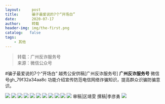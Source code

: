 ```yaml
---
layout:     post
title:      骗子最爱说的7个“开场白”
date:       2020-07-17
author:     转载
header-img: img/the-first.png
catalog:   false
tags:
    - 其他
---
```


<blockquote><p>转载：广州反诈服务号<br>
来源：微信公众号</p></blockquote>

#骗子最爱说的7个“开场白”
越秀公安供稿[广州反诈服务号]
**广州反诈服务号**
微信号gh_79f32a34aa8c
功能介绍宣传防范电信网络诈骗知识，提高群众识骗防骗意识。

![]({{site.baseurl}}/postimg/U80CvqU0rQoj28lia8ADCL5AW90zEfIuXVvccckuTvwAfNpzHBuiaRG7LQyt2AE7OveqdVGuAYJ67LY7Hsla8FJw.gif)
![]({{site.baseurl}}/postimg/D7oF9oiaUZ1OHg6Cic7t8ViaScC6ibXS3trnTicxGiaNUq5D7TqJ83cx4MHtiaUMq7fgJ0nHvfoSKgQfCia8BKeicYqfiaMg.png)
![]({{site.baseurl}}/postimg/7F37aSO3cxmdOj8lLQKy9rpMNPYJqF9C8FnB1mv6iaFDic7tjbgAwU2BEZvl8t9CrLpsvPiaXlfPIhuxZTBgsIqog.png)
![]({{site.baseurl}}/postimg/D7oF9oiaUZ1OHg6Cic7t8ViaScC6ibXS3trnQYXyqhicbMibgqE4oLGzKib2AyIbG5C55OhU5T3Kv7bjgB775YBKyp0hg.png)
![]({{site.baseurl}}/postimg/D7oF9oiaUZ1OHg6Cic7t8ViaScC6ibXS3trnPudKKqE9bLUA6WHHCGRvgs5H5fQ5upI7aTTGRTyco284CgmtaJIurA.png)
![]({{site.baseurl}}/postimg/D7oF9oiaUZ1OHg6Cic7t8ViaScC6ibXS3trnMAxQZe1RVMlTTuWeOOJlULYf14P1I8bVFyXFmIcJH3wMsHtByMyQag.png)
![]({{site.baseurl}}/postimg/D7oF9oiaUZ1OHg6Cic7t8ViaScC6ibXS3trnib5TusJd4pIaeHMRcDicdaF0Tc5pGGHE0WApgHaUOL4e46FwOpoUTgRw.png)
![]({{site.baseurl}}/postimg/D7oF9oiaUZ1OHg6Cic7t8ViaScC6ibXS3trnZ6GYexNrMkx8klZdAjc8Ria1ONLC0V7GHria2EXEuseJEXYcyiaWTg6VQ.png)
![]({{site.baseurl}}/postimg/D7oF9oiaUZ1OHg6Cic7t8ViaScC6ibXS3trn11x4uw8Ksibnicsv0CtemEbSc8fmZSWnFIfibmZQoJYFTsxN9YJWJHVRg.png)
![]({{site.baseurl}}/postimg/D7oF9oiaUZ1OHg6Cic7t8ViaScC6ibXS3trnYv5xiaFNZz2HZVevzHbyMMIHQuo8wFibcJSDC66Ec3SML3Q1KdiaMYDGg.png)
![]({{site.baseurl}}/postimg/D7oF9oiaUZ1OHg6Cic7t8ViaScC6ibXS3trnrUKurAuCS8DDibfWVibulLgfFZwW2vibKznndORrYqKxBBpyHzcCDQhyA.png)
审稿|区靖雯
撰稿|李彦勇
![]({{site.baseurl}}/postimg/U80CvqU0rQpHS47VgXvOvA0PUnCee8dtUlQqXEwOq6QYI2icrLJO3uw8ZY650oZXsd9ic3WicdfMjVfsibOlQCGZ9g.gif)
